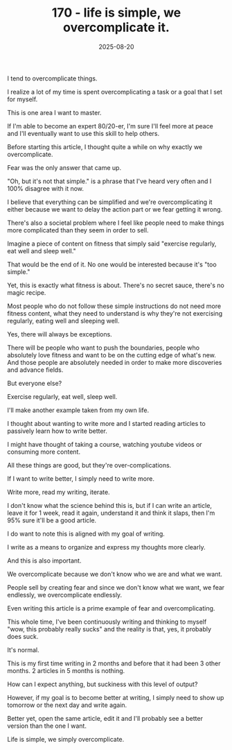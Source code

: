 ﻿---
title: 170 - life is simple, we overcomplicate it.
date: 2025-08-20
categories: ["daily"]
tags: posts

---
I tend to overcomplicate things.

I realize a lot of my time is spent overcomplicating a task or a goal that I set for myself.

This is one area I want to master.

If I'm able to become an expert 80/20-er, I'm sure I'll feel more at peace and I'll eventually want to use this skill to help others.

Before starting this article, I thought quite a while on why exactly we overcomplicate.

Fear was the only answer that came up.

"Oh, but it's not that simple." is a phrase that I've heard very often and I 100% disagree with it now.

I believe that everything can be simplified and we're overcomplicating it either because we want to delay the action part or we fear getting it wrong.

There's also a societal problem where I feel like people need to make things more complicated than they seem in order to sell.

Imagine a piece of content on fitness that simply said "exercise regularly, eat well and sleep well."

That would be the end of it. No one would be interested because it's "too simple."

Yet, this is exactly what fitness is about. There's no secret sauce, there's no magic recipe.

Most people who do not follow these simple instructions do not need more fitness content, what they need to understand is why they're not exercising regularly, eating well and sleeping well.

Yes, there will always be exceptions.

There will be people who want to push the boundaries, people who absolutely love fitness and want to be on the cutting edge of what's new. And those people are absolutely needed in order to make more discoveries and advance fields.

But everyone else?

Exercise regularly, eat well, sleep well.

I'll make another example taken from my own life.

I thought about wanting to write more and I started reading articles to passively learn how to write better.

I might have thought of taking a course, watching youtube videos or consuming more content.

All these things are good, but they're over-complications.

If I want to write better, I simply need to write more.

Write more, read my writing, iterate.

I don't know what the science behind this is, but if I can write an article, leave it for 1 week, read it again, understand it and think it slaps, then I'm 95% sure it'll be a good article.

I do want to note this is aligned with my goal of writing.

I write as a means to organize and express my thoughts more clearly.

And this is also important.

We overcomplicate because we don't know who we are and what we want.

People sell by creating fear and since we don't know what we want, we fear endlessly, we overcomplicate endlessly.

Even writing this article is a prime example of fear and overcomplicating.

This whole time, I've been continuously writing and thinking to myself "wow, this probably really sucks" and the reality is that, yes, it probably does suck.

It's normal.

This is my first time writing in 2 months and before that it had been 3 other months. 2 articles in 5 months is nothing.

How can I expect anything, but suckiness with this level of output?

However, if my goal is to become better at writing, I simply need to show up tomorrow or the next day and write again.

Better yet, open the same article, edit it and I'll probably see a better version than the one I want.

Life is simple, we simply overcomplicate.
